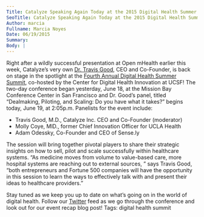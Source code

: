 ```yaml
---
Title: Catalyze Speaking Again Today at the 2015 Digital Health Summer Summit!
SeoTitle: Catalyze Speaking Again Today at the 2015 Digital Health Summer Summit!
Author: marcia
Fullname: Marcia Noyes
Date: 06/19/2015
Summary: 
Body: |
---
```

Right after a wildly successful presentation at Open mHealth earlier this week, Catalyze’s very own [Dr. Travis Good](https://catalyze.io/travis), CEO and Co-Founder, is back on stage in the spotlight at the [Fourth Annual Digital Health Summer Summit](http://summersummit.digitalhealthsummit.com/2015-agenda/), co-hosted by the Center for Digital Health Innovation at UCSF! The two-day conference began yesterday, June 18, at the Mission Bay Conference Center in San Francisco and Dr. Good’s panel, titled “Dealmaking, Piloting, and Scaling: Do you have what it takes?” begins today, June 19, at 2:05p.m. Panelists for the event include:

- Travis Good, M.D., Catalyze Inc. CEO and Co-Founder (moderator)
- Molly Coye, MlD., former Chief Innovation Officer for UCLA Health
- Adam Odessky, Co-Founder and CEO of Sense.ly

The session will bring together pivotal players to share their strategic insights on how to sell, pilot and scale successfully within healthcare systems. “As medicine moves from volume to value-based care, more hospital systems are reaching out to external sources, ” says Travis Good, “both entrepreneurs and Fortune 500 companies will have the opportunity in this session to learn the ways to effectively talk with and present their ideas to healthcare providers.”

Stay tuned as we keep you up to date on what’s going on in the world of digital health. Follow our [Twitter](https://twitter.com/catalyzeio) feed as we go through the conference and look out for our event recap blog post!
Tags: digital health summit